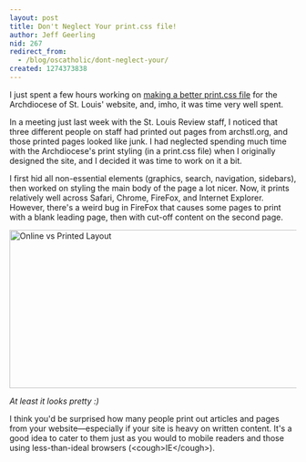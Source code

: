 ```yaml
---
layout: post
title: Don't Neglect Your print.css file!
author: Jeff Geerling
nid: 267
redirect_from:
  - /blog/oscatholic/dont-neglect-your/
created: 1274373838
---
```

<p>I just spent a few hours working on <a href="http://archstldev.com/story/2010/better-printing-arch">making a better print.css file</a> for the Archdiocese of St. Louis' website, and, imho, it was time very well spent.</p>
<p>In a meeting just last week with the St. Louis Review staff, I noticed that three different people on staff had printed out pages from archstl.org, and those printed pages looked like junk. I had neglected spending much time with the Archdiocese's print styling (in a print.css file) when I originally designed the site, and I decided it was time to work on it a bit.</p>
<p>I first hid all non-essential elements (graphics, search, navigation, sidebars), then worked on styling the main body of the page a lot nicer. Now, it prints relatively well across Safari, Chrome, FireFox, and Internet Explorer. However, there's a weird bug in FireFox that causes some pages to print with a blank leading page, then with cut-off content on the second page.</p>
<p class="rtecenter"><img src="http://www.opensourcecatholic.com/sites/opensourcecatholic.com/files/user-uploads/oscatholic/online-vs-printed-archstl.jpg" alt="Online vs Printed Layout" width="600" height="278" /></p>
<p class="rtecenter"><em>At least it looks pretty :)</em></p>
<p>I think you'd be surprised how many people print out articles and pages from your website—especially if your site is heavy on written content. It's a good idea to cater to them just as you would to mobile readers and those using less-than-ideal browsers (&lt;cough&gt;IE&lt;/cough&gt;).</p>
